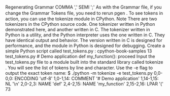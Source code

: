 Regenerating Grammar COMMA ',' SEMI ';' As with the  Grammar  ﬁle, if you change the  Grammar Tokens  ﬁle, you need to rerun  pgen . To see tokens in action, you can use the  tokenize  module in CPython. Note There are two tokenizers in the CPython source code. One tokenizer written in Python demonstrated here, and another written in C. The tokenizer written in Python is a utility, and the Python interpreter uses the one written in C. They have identical output and behavior. The version written in C is designed for performance, and the module in Python is designed for debugging. Create a simple Python script called  test_tokens.py : cpython-book-samples 13 test_tokens.py # Demo application def  my_function(): proceed Input the  test_tokens.py  ﬁle to a module built into the standard library called  tokenize . You will see the list of tokens by line and character. Use the  -e  flag to output the exact token name: $ ./python -m tokenize -e test_tokens.py 0,0-0,0: ENCODING 'utf-8' 1,0-1,14: COMMENT '# Demo application' 1,14-1,15: NL '\n' 2,0-2,3: NAME 'def' 2,4-2,15: NAME 'my_function' 2,15-2,16: LPAR '(' 73
